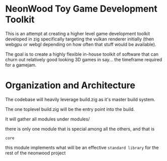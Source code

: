 
# NeonWood Toy Game Development Toolkit

This is an attempt at creating a higher level game development
toolkit developed in zig specifically targeting the vulkan renderer
initially (then webgpu or webgl depending on how often that stuff
would be available).

The goal is to create a highly flexible in-house toolkit of 
software that can churn out relatively good looking 
3D games in say... the timeframe required for a gamejam.

# Organization and Architecture

The codebase will heavily leverage build.zig as it's master build
system.

The one toplevel build.zig will be the entry point into the build.

It will gather all modules under modules/ 

there is only one module that is special among all the others, and that is 

`core`

this module implements what will be an effective `standard library` for 
the rest of the neonwood project


